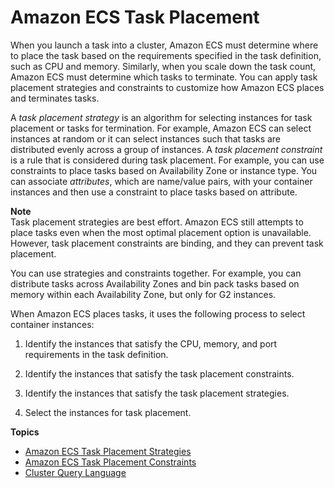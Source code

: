 # Amazon ECS Task Placement<a name="task-placement"></a>

When you launch a task into a cluster, Amazon ECS must determine where to place the task based on the requirements specified in the task definition, such as CPU and memory\. Similarly, when you scale down the task count, Amazon ECS must determine which tasks to terminate\. You can apply task placement strategies and constraints to customize how Amazon ECS places and terminates tasks\.

A *task placement strategy* is an algorithm for selecting instances for task placement or tasks for termination\. For example, Amazon ECS can select instances at random or it can select instances such that tasks are distributed evenly across a group of instances\. A *task placement constraint* is a rule that is considered during task placement\. For example, you can use constraints to place tasks based on Availability Zone or instance type\. You can associate *attributes*, which are name/value pairs, with your container instances and then use a constraint to place tasks based on attribute\.

**Note**  
Task placement strategies are best effort\. Amazon ECS still attempts to place tasks even when the most optimal placement option is unavailable\. However, task placement constraints are binding, and they can prevent task placement\. 

You can use strategies and constraints together\. For example, you can distribute tasks across Availability Zones and bin pack tasks based on memory within each Availability Zone, but only for G2 instances\.

When Amazon ECS places tasks, it uses the following process to select container instances:

1. Identify the instances that satisfy the CPU, memory, and port requirements in the task definition\.

1. Identify the instances that satisfy the task placement constraints\.

1. Identify the instances that satisfy the task placement strategies\.

1. Select the instances for task placement\.

**Topics**
+ [Amazon ECS Task Placement Strategies](task-placement-strategies.md)
+ [Amazon ECS Task Placement Constraints](task-placement-constraints.md)
+ [Cluster Query Language](cluster-query-language.md)